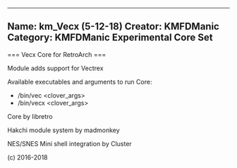 -----------------------
Name: km_Vecx (5-12-18)
Creator: KMFDManic
Category: KMFDManic Experimental Core Set
-----------------------
=== Vecx Core for RetroArch ===

Module adds support for Vectrex

Available executables and arguments to run Core:
- /bin/vec <rom> <clover_args>
- /bin/vecx <rom> <clover_args>

Core by libretro

Hakchi module system by madmonkey

NES/SNES Mini shell integration by Cluster

(c) 2016-2018
